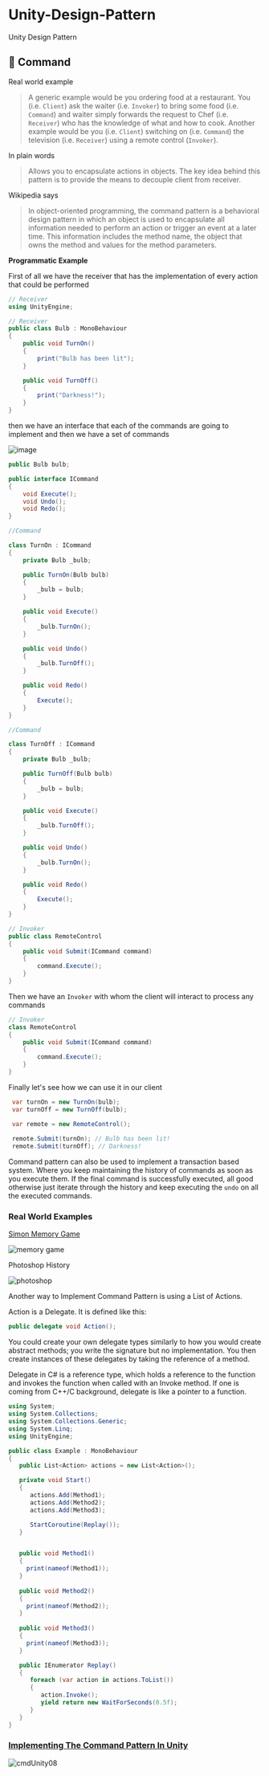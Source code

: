 # Unity-Design-Pattern
Unity Design Pattern



👮 Command
-------

Real world example
> A generic example would be you ordering food at a restaurant. You (i.e. `Client`) ask the waiter (i.e. `Invoker`) to bring some food (i.e. `Command`) and waiter simply forwards the request to Chef (i.e. `Receiver`) who has the knowledge of what and how to cook.
> Another example would be you (i.e. `Client`) switching on (i.e. `Command`) the television (i.e. `Receiver`) using a remote control (`Invoker`).

In plain words
> Allows you to encapsulate actions in objects. The key idea behind this pattern is to provide the means to decouple client from receiver.

Wikipedia says
> In object-oriented programming, the command pattern is a behavioral design pattern in which an object is used to encapsulate all information needed to perform an action or trigger an event at a later time. This information includes the method name, the object that owns the method and values for the method parameters.

**Programmatic Example**

First of all we have the receiver that has the implementation of every action that could be performed
```c#
// Receiver
using UnityEngine;

// Receiver
public class Bulb : MonoBehaviour
{
    public void TurnOn()
    {
        print("Bulb has been lit");
    }

    public void TurnOff()
    {
        print("Darkness!");
    }
}
```
then we have an interface that each of the commands are going to implement and then we have a set of commands

![image](https://user-images.githubusercontent.com/16706911/67629961-5bc50e80-f894-11e9-8ec4-912472437f37.png)

```c#
public Bulb bulb;

public interface ICommand
{
    void Execute();
    void Undo();
    void Redo();
}

//Command

class TurnOn : ICommand
{
    private Bulb _bulb;

    public TurnOn(Bulb bulb)
    {
        _bulb = bulb;
    }

    public void Execute()
    {
        _bulb.TurnOn();
    }

    public void Undo()
    {
        _bulb.TurnOff();
    }

    public void Redo()
    {
        Execute();
    }
}

//Command

class TurnOff : ICommand
{
    private Bulb _bulb;

    public TurnOff(Bulb bulb)
    {
        _bulb = bulb;
    }

    public void Execute()
    {
        _bulb.TurnOff();
    }

    public void Undo()
    {
        _bulb.TurnOn();
    }

    public void Redo()
    {
        Execute();
    }
}

// Invoker
public class RemoteControl
{
    public void Submit(ICommand command)
    {
        command.Execute();
    }
}
```
Then we have an `Invoker` with whom the client will interact to process any commands
```c#
// Invoker
class RemoteControl
{
    public void Submit(ICommand command)
    {
        command.Execute();
    }
}
```
Finally let's see how we can use it in our client
```c#
 var turnOn = new TurnOn(bulb);
 var turnOff = new TurnOff(bulb);

 var remote = new RemoteControl();
        
 remote.Submit(turnOn); // Bulb has been lit!
 remote.Submit(turnOff); // Darkness!
```

Command pattern can also be used to implement a transaction based system. Where you keep maintaining the history of commands as soon as you execute them. If the final command is successfully executed, all good otherwise just iterate through the history and keep executing the `undo` on all the executed commands.

### Real World Examples

[Simon Memory Game](http://www.kidsmathgamesonline.com/memory/simon.html)

![memory game](https://www.mentesliberadas.com/wp-content/uploads/2011/09/simon.jpg)

Photoshop History

![photoshop](https://i.ytimg.com/vi/5RNLIXgRb7A/hqdefault.jpg)

Another way to Implement Command Pattern is using a List of Actions.

Action is a Delegate. It is defined like this:

```c#
public delegate void Action();
```

You could create your own delegate types similarly to how you would create abstract methods; you write the signature but no implementation. You then create instances of these delegates by taking the reference of a method.


Delegate in C# is a reference type, which holds a reference to the function and invokes the function when called with an Invoke method. If one is coming from C++/C background, delegate is like a pointer to a function. 

```c#
using System;
using System.Collections;
using System.Collections.Generic;
using System.Linq;
using UnityEngine;

public class Example : MonoBehaviour
{
   public List<Action> actions = new List<Action>();

   private void Start()
   {
      actions.Add(Method1);
      actions.Add(Method2);
      actions.Add(Method3);

      StartCoroutine(Replay());
   }


   public void Method1()
   {
     print(nameof(Method1)); 
   }  
   
   public void Method2()
   {
     print(nameof(Method2));
   }   
   
   public void Method3()
   {
     print(nameof(Method3));
   }

   public IEnumerator Replay()
   {
      foreach (var action in actions.ToList())
      {
         action.Invoke();
         yield return new WaitForSeconds(0.5f);
      }
   }
}
```
### [Implementing The Command Pattern In Unity](https://www.raywenderlich.com/3067863-implementing-the-command-pattern-in-unity)

![cmdUnity08](https://user-images.githubusercontent.com/16706911/67630097-47364580-f897-11e9-95b8-88a5343d4c9a.gif)



